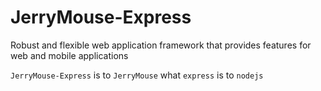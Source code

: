 # JerryMouse-Express
Robust and flexible web application framework that provides features for web and mobile applications

`JerryMouse-Express` is to `JerryMouse` what `express` is to `nodejs`